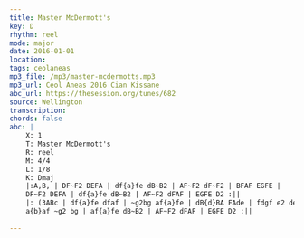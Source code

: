 ```yaml
---
title: Master McDermott's
key: D
rhythm: reel
mode: major
date: 2016-01-01
location:
tags: ceolaneas
mp3_file: /mp3/master-mcdermotts.mp3
mp3_url: Ceol Aneas 2016 Cian Kissane
abc_url: https://thesession.org/tunes/682
source: Wellington
transcription: 
chords: false
abc: |
    X: 1
    T: Master McDermott's
    R: reel
    M: 4/4
    L: 1/8
    K: Dmaj
    |:A,B, | DF~F2 DEFA | df{a}fe dB~B2 | AF~F2 dF~F2 | BFAF EGFE |
    DF~F2 DEFA | df{a}fe dB~B2 | AF~F2 dFAF | EGFE D2 :||
    |: (3ABc | df{a}fe dfaf | ~g2bg af{a}fe | dB{d}BA FAde | fdgf e2 de |
    a{b}af ~g2 bg | af{a}fe dB~B2 | AF~F2 dFAF | EGFE D2 :||
    
---
```


